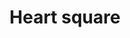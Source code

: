 ---
title: Heart square
tags: ["heart", "square", "love", "like", "romance", "shape", "geometry"]
icon: heart-square
svg: '<svg xmlns="http://www.w3.org/2000/svg" width="24" height="24" fill="none" viewBox="0 0 24 24" stroke-width="1.5" stroke-linecap="round" stroke-linejoin="round" stroke="currentColor"><path d="M10.291 9.5a1.78 1.78 0 0 0-1.781 1.781c0 1.969 3.375 4.219 3.375 4.219s3.375-2.25 3.375-4.219c0-1.219-.797-1.781-1.781-1.781-.698 0-1.302.4-1.594.985a1.781 1.781 0 0 0-1.594-.985"/><path d="M3 12c0-4.243 0-6.364 1.318-7.682C5.636 3 7.758 3 12 3c4.243 0 6.364 0 7.682 1.318C21 5.636 21 7.758 21 12c0 4.243 0 6.364-1.318 7.682C18.364 21 16.242 21 12 21c-4.243 0-6.364 0-7.682-1.318C3 18.364 3 16.242 3 12"/></svg>'
---